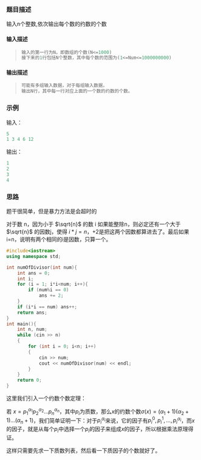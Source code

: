 ### 题目描述

输入n个整数,依次输出每个数的约数的个数

#### 输入描述

> ```c++
> 输入的第一行为N，即数组的个数(N<=1000)
> 接下来的1行包括N个整数，其中每个数的范围为(1<=Num<=1000000000)
> ```

#### 输出描述

> ```c++
> 可能有多组输入数据，对于每组输入数据，
> 输出N行，其中每一行对应上面的一个数的约数的个数。
> ```

### 示例

输入：

```c++
5
1 3 4 6 12
```

输出：

```c++
1
2
3
4
```

### 思路

题干很简单，但是暴力方法是会超时的

对于数 n，因为小于 $\sqrt{n}$ 的数 i 如果能整除n，则必定还有一个大于 $\sqrt{n}$ 的因数j，使得 $i*j=n$，+2是把这两个因数都算进去了。最后如果 i=n，说明有两个相同的i是因数，只算一个。

```c++
#include<iostream>
using namespace std;

int numOfDivisor(int num){
	int ans = 0;
	int i;
	for (i = 1; i*i<num; i++){
		if (num%i == 0)
			ans += 2;
	}
	if (i*i == num) ans++;
	return ans;
}
int main(){
	int n, num;
	while (cin >> n)
	{
		for (int i = 0; i<n; i++)
		{
			cin >> num;
			cout << numOfDivisor(num) << endl;
		}
	}
	return 0;
}
```

这里我们引入一个约数个数定理：

若 $x=p_1^{\alpha_1}p_2^{\alpha_2}...p_n^{\alpha_n}$，其中$p_i$为质数，那么$x$的约数个数$\sigma(x)=(\alpha_1+1)(\alpha_2+1)...(\alpha_n+1)$，我们简单证明一下：对于$p_i^{\alpha_i}$来说，它的因子有$p_i^0,p_i^1,...,p_i^{\alpha_i}$，而$x$的因子，就是从每个$p_i$中选择一个$p_i$的因子来组成$x$的因子，所以根据乘法原理得证。

这样只需要先求一下质数列表，然后看一下质因子的个数就好了。